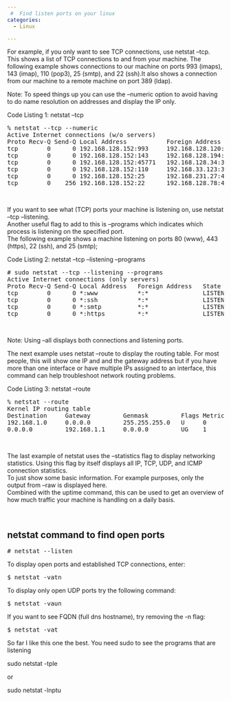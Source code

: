 ```yaml
---
 #  Find listen ports on your linux
categories:
  - Linux

---
```

For example, if you only want to see TCP connections, use netstat &#8211;tcp.  
This shows a list of TCP connections to and from your machine. The following example shows connections to our machine on ports 993 (imaps), 143 (imap), 110 (pop3), 25 (smtp), and 22 (ssh).It also shows a connection from our machine to a remote machine on port 389 (ldap).

Note: To speed things up you can use the &#8211;numeric option to avoid having to do name resolution on addresses and display the IP only.

Code Listing 1: netstat &#8211;tcp

<pre>% netstat --tcp --numeric  
Active Internet connections (w/o servers)  
Proto Recv-Q Send-Q Local Address           Foreign Address         State       
tcp        0      0 192.168.128.152:993     192.168.128.120:3853   ESTABLISHED
tcp        0      0 192.168.128.152:143     192.168.128.194:3076   ESTABLISHED
tcp        0      0 192.168.128.152:45771   192.168.128.34:389      TIME_WAIT
tcp        0      0 192.168.128.152:110     192.168.33.123:3521     TIME_WAIT
tcp        0      0 192.168.128.152:25      192.168.231.27:44221    TIME_WAIT
tcp        0    256 192.168.128.152:22      192.168.128.78:47258   ESTABLISHED</pre>

&nbsp;

If you want to see what (TCP) ports your machine is listening on, use netstat &#8211;tcp &#8211;listening.  
Another useful flag to add to this is &#8211;programs which indicates which process is listening on the specified port.  
The following example shows a machine listening on ports 80 (www), 443 (https), 22 (ssh), and 25 (smtp);

Code Listing 2: netstat &#8211;tcp &#8211;listening &#8211;programs

<pre># sudo netstat --tcp --listening --programs
Active Internet connections (only servers)
Proto Recv-Q Send-Q Local Address   Foreign Address   State     PID/Program name
tcp        0      0 *:www           *:*               LISTEN    28826/apache2
tcp        0      0 *:ssh           *:*               LISTEN    26604/sshd
tcp        0      0 *:smtp          *:*               LISTEN    6836/
tcp        0      0 *:https         *:*               LISTEN    28826/apache2</pre>

&nbsp;

Note: Using &#8211;all displays both connections and listening ports.

The next example uses netstat &#8211;route to display the routing table. For most people, this will show one IP and and the gateway address but if you have more than one interface or have multiple IPs assigned to an interface, this command can help troubleshoot network routing problems.

Code Listing 3: netstat &#8211;route

<pre>% netstat --route
Kernel IP routing table
Destination     Gateway         Genmask         Flags Metric Ref    Use Iface
192.168.1.0     0.0.0.0         255.255.255.0   U     0      0        0 eth0
0.0.0.0         192.168.1.1     0.0.0.0         UG    1      0        0 eth0</pre>

&nbsp;

The last example of netstat uses the &#8211;statistics flag to display networking statistics. Using this flag by itself displays all IP, TCP, UDP, and ICMP connection statistics.  
To just show some basic information. For example purposes, only the output from &#8211;raw is displayed here.  
Combined with the uptime command, this can be used to get an overview of how much traffic your machine is handling on a daily basis.

&nbsp;

## netstat command to find open ports

<pre># netstat --listen</pre>

  
To display open ports and established TCP connections, enter:  


<pre>$ netstat -vatn</pre>

  
To display only open UDP ports try the following command:  


<pre>$ netstat -vaun</pre>

  
If you want to see FQDN (full dns hostname), try removing the -n flag:  


<pre>$ netstat -vat</pre>

So far I like this one the best. You need sudo to see the programs that are listening

sudo netstat -tple

or

sudo netstat -lnptu